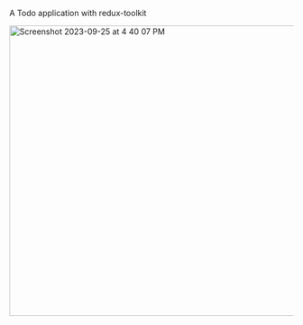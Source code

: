 A Todo application with redux-toolkit

<img width="516" alt="Screenshot 2023-09-25 at 4 40 07 PM" src="https://github.com/shridharrai/ReduxToolkitDemo/assets/50835817/74db61f2-e4a7-44f2-8d0e-15bfde311408">

